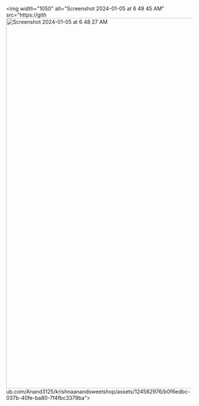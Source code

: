 
<img width="1050" alt="Screenshot 2024-01-05 at 6 49 45 AM" src="https://gith<br> <img width="1000" alt="Screenshot 2024-01-05 at 6 48 27 AM" src="https://github.com/Anand3125/krishnaanandsweetshop/assets/124582976/7334c9f8-5029-4290-a7ea-914826a9ae3c">
ub.com/Anand3125/krishnaanandsweetshop/assets/124582976/b0f6edbc-037b-40fe-ba80-7f4fbc3379ba">
